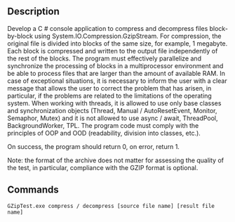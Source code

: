 ## Description
Develop a C # console application to compress and decompress files block-by-block using System.IO.Compression.GzipStream.
For compression, the original file is divided into blocks of the same size, for example, 1 megabyte. Each block is compressed and written to the output file independently of the rest of the blocks.
The program must effectively parallelize and synchronize the processing of blocks in a multiprocessor environment and be able to process files that are larger than the amount of available RAM.
In case of exceptional situations, it is necessary to inform the user with a clear message that allows the user to correct the problem that has arisen, in particular, if the problems are related to the limitations of the operating system.
When working with threads, it is allowed to use only base classes and synchronization objects (Thread, Manual / AutoResetEvent, Monitor, Semaphor, Mutex) and it is not allowed to use async / await, ThreadPool, BackgroundWorker, TPL.
The program code must comply with the principles of OOP and OOD (readability, division into classes, etc.).

On success, the program should return 0, on error, return 1.

Note: the format of the archive does not matter for assessing the quality of the test, in particular, compliance with the GZIP format is optional.

## Commands
`GZipTest.exe compress / decompress [source file name] [result file name]`
